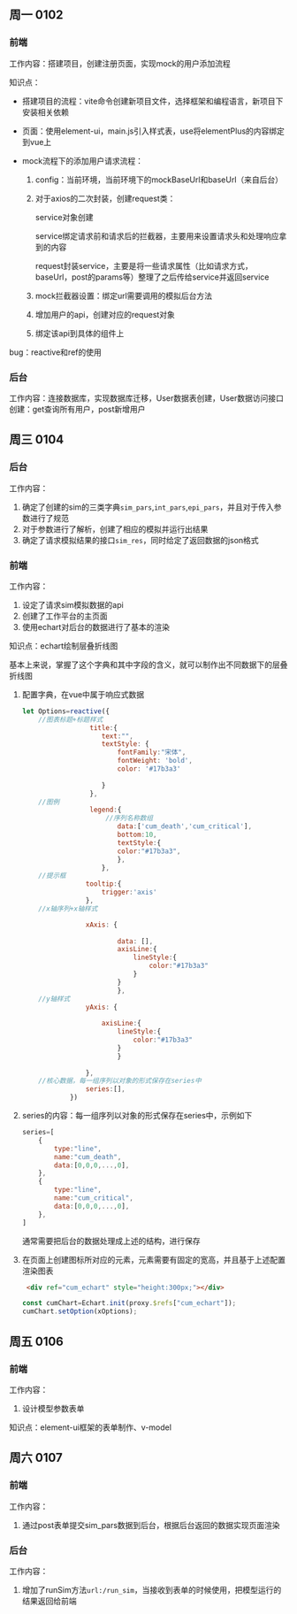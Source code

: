 ## 周一 0102

### 前端

工作内容：搭建项目，创建注册页面，实现mock的用户添加流程

知识点：

- 搭建项目的流程：vite命令创建新项目文件，选择框架和编程语言，新项目下安装相关依赖

- 页面：使用element-ui，main.js引入样式表，use将elementPlus的内容绑定到vue上

- mock流程下的添加用户请求流程：

  1. config：当前环境，当前环境下的mockBaseUrl和baseUrl（来自后台）

  2. 对于axios的二次封装，创建request类：

     service对象创建

     service绑定请求前和请求后的拦截器，主要用来设置请求头和处理响应拿到的内容

     request封装service，主要是将一些请求属性（比如请求方式，baseUrl，post的params等）整理了之后传给service并返回service

  3. mock拦截器设置：绑定url需要调用的模拟后台方法

  4. 增加用户的api，创建对应的request对象

  5. 绑定该api到具体的组件上

bug：reactive和ref的使用

### 后台

工作内容：连接数据库，实现数据库迁移，User数据表创建，User数据访问接口创建：get查询所有用户，post新增用户

## 周三 0104

### 后台

工作内容：

1. 确定了创建的sim的三类字典`sim_pars`,`int_pars`,`epi_pars`，并且对于传入参数进行了规范
2. 对于参数进行了解析，创建了相应的模拟并运行出结果
3. 确定了请求模拟结果的接口`sim_res`，同时给定了返回数据的json格式

### 前端

工作内容：

1. 设定了请求sim模拟数据的api
2. 创建了工作平台的主页面
3. 使用echart对后台的数据进行了基本的渲染

知识点：echart绘制层叠折线图

基本上来说，掌握了这个字典和其中字段的含义，就可以制作出不同数据下的层叠折线图

1. 配置字典，在vue中属于响应式数据

   ```js
   let Options=reactive({
       //图表标题+标题样式
                    title:{
                       text:"",
                       textStyle: {
                           fontFamily:"宋体",
                           fontWeight: 'bold',
                           color: '#17b3a3'
                           
                       }
                    },
       //图例
                    legend:{
                        //序列名称数组
                           data:['cum_death','cum_critical'],
                           bottom:10,
                           textStyle:{
                           color:"#17b3a3",
                           },  
                       },
       //提示框
                   tooltip:{
                       trigger:'axis'
                   },
       //x轴序列+x轴样式
   
                   xAxis: {
                          
                           data: [],
                           axisLine:{
                               lineStyle:{
                                   color:"#17b3a3"
                               }
                           }
                           },
       //y轴样式
                   yAxis: {
                      
                       axisLine:{
                           lineStyle:{
                               color:"#17b3a3"
                           }
                           }
                       
                   }, 
       //核心数据，每一组序列以对象的形式保存在series中
                   series:[],
               })
   ```

2. series的内容：每一组序列以对象的形式保存在series中，示例如下

   ```js
   series=[
       {
           type:"line",
           name:"cum_death",
           data:[0,0,0,...,0],
       },
       {
           type:"line",
           name:"cum_critical",
           data:[0,0,0,...,0],
       },
   ]
   ```

   通常需要把后台的数据处理成上述的结构，进行保存

3. 在页面上创建图标所对应的元素，元素需要有固定的宽高，并且基于上述配置渲染图表

   ```html
    <div ref="cum_echart" style="height:300px;"></div>
   ```

   ```js
   const cumChart=Echart.init(proxy.$refs["cum_echart"]);
   cumChart.setOption(xOptions);
   ```

   

## 周五 0106

### 前端

工作内容：

1. 设计模型参数表单

知识点：element-ui框架的表单制作、v-model

## 周六 0107

### 前端

工作内容：

1. 通过post表单提交sim_pars数据到后台，根据后台返回的数据实现页面渲染

### 后台

工作内容：

1. 增加了runSim方法`url:/run_sim`，当接收到表单的时候使用，把模型运行的结果返回给前端
